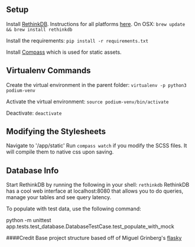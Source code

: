 ## Setup
Install [RethinkDB](http://rethinkdb.com/). Instructions for all platforms [here](http://rethinkdb.com/docs/install/). On OSX:
`brew update && brew install rethinkdb`

Install the requirements:
`pip install -r requirements.txt`

Install [Compass](http://compass-style.org/install/) which is used for static assets. 

## Virtualenv Commands
Create the virtual environment in the parent folder:
`virtualenv -p python3 podium-venv`

Activate the virtual environment:
`source podium-venv/bin/activate`

Deactivate:
`deactivate`

## Modifying the Stylesheets
Navigate to '/app/static'
Run `compass watch` if you modify the SCSS files. It will compile them to native css upon saving.

## Database Info
Start RethinkDB by running the following in your shell:
`rethinkdb`
RethinkDB has a cool web interface at localhost:8080 that allows you to do queries, manage your tables and see query latency.

To populate with test data, use the following command:

python -m unittest app.tests.test_database.DatabaseTestCase.test_populate_with_mock

####Credit
Base project structure based off of Miguel Grinberg's [flasky](https://github.com/miguelgrinberg/flasky)
